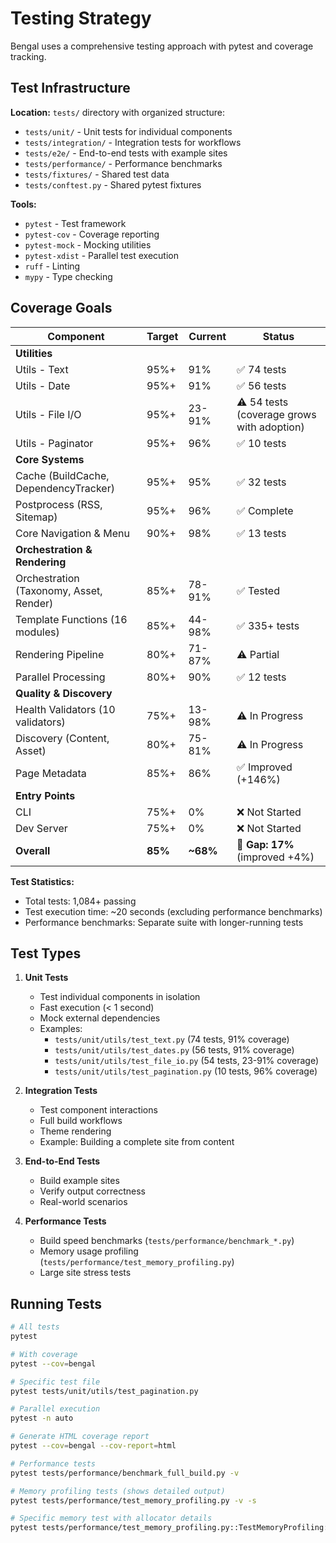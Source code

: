 # Testing Strategy

Bengal uses a comprehensive testing approach with pytest and coverage tracking.

## Test Infrastructure

**Location:** `tests/` directory with organized structure:
- `tests/unit/` - Unit tests for individual components
- `tests/integration/` - Integration tests for workflows
- `tests/e2e/` - End-to-end tests with example sites
- `tests/performance/` - Performance benchmarks
- `tests/fixtures/` - Shared test data
- `tests/conftest.py` - Shared pytest fixtures

**Tools:**
- `pytest` - Test framework
- `pytest-cov` - Coverage reporting
- `pytest-mock` - Mocking utilities
- `pytest-xdist` - Parallel test execution
- `ruff` - Linting
- `mypy` - Type checking

## Coverage Goals

| Component | Target | Current | Status |
|-----------|--------|---------|--------|
| **Utilities** | | | |
| Utils - Text | 95%+ | 91% | ✅ 74 tests |
| Utils - Date | 95%+ | 91% | ✅ 56 tests |
| Utils - File I/O | 95%+ | 23-91% | ⚠️ 54 tests (coverage grows with adoption) |
| Utils - Paginator | 95%+ | 96% | ✅ 10 tests |
| **Core Systems** | | | |
| Cache (BuildCache, DependencyTracker) | 95%+ | 95% | ✅ 32 tests |
| Postprocess (RSS, Sitemap) | 95%+ | 96% | ✅ Complete |
| Core Navigation & Menu | 90%+ | 98% | ✅ 13 tests |
| **Orchestration & Rendering** | | | |
| Orchestration (Taxonomy, Asset, Render) | 85%+ | 78-91% | ✅ Tested |
| Template Functions (16 modules) | 85%+ | 44-98% | ✅ 335+ tests |
| Rendering Pipeline | 80%+ | 71-87% | ⚠️ Partial |
| Parallel Processing | 80%+ | 90% | ✅ 12 tests |
| **Quality & Discovery** | | | |
| Health Validators (10 validators) | 75%+ | 13-98% | ⚠️ In Progress |
| Discovery (Content, Asset) | 80%+ | 75-81% | ⚠️ In Progress |
| Page Metadata | 85%+ | 86% | ✅ Improved (+146%) |
| **Entry Points** | | | |
| CLI | 75%+ | 0% | ❌ Not Started |
| Dev Server | 75%+ | 0% | ❌ Not Started |
| **Overall** | **85%** | **~68%** | 🎯 **Gap: 17%** (improved +4%) |

**Test Statistics:**
- Total tests: 1,084+ passing
- Test execution time: ~20 seconds (excluding performance benchmarks)
- Performance benchmarks: Separate suite with longer-running tests

## Test Types

1. **Unit Tests**
   - Test individual components in isolation
   - Fast execution (< 1 second)
   - Mock external dependencies
   - Examples:
     - `tests/unit/utils/test_text.py` (74 tests, 91% coverage)
     - `tests/unit/utils/test_dates.py` (56 tests, 91% coverage)
     - `tests/unit/utils/test_file_io.py` (54 tests, 23-91% coverage)
     - `tests/unit/utils/test_pagination.py` (10 tests, 96% coverage)

2. **Integration Tests**
   - Test component interactions
   - Full build workflows
   - Theme rendering
   - Example: Building a complete site from content

3. **End-to-End Tests**
   - Build example sites
   - Verify output correctness
   - Real-world scenarios

4. **Performance Tests**
   - Build speed benchmarks (`tests/performance/benchmark_*.py`)
   - Memory usage profiling (`tests/performance/test_memory_profiling.py`)
   - Large site stress tests

## Running Tests

```bash
# All tests
pytest

# With coverage
pytest --cov=bengal

# Specific test file
pytest tests/unit/utils/test_pagination.py

# Parallel execution
pytest -n auto

# Generate HTML coverage report
pytest --cov=bengal --cov-report=html

# Performance tests
pytest tests/performance/benchmark_full_build.py -v

# Memory profiling tests (shows detailed output)
pytest tests/performance/test_memory_profiling.py -v -s

# Specific memory test with allocator details
pytest tests/performance/test_memory_profiling.py::TestMemoryProfiling::test_build_with_detailed_allocators -v -s
```
